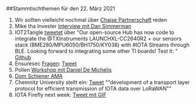 ##Stammtischthemen für den 22. März 2021

1. Wir sollten vielleicht nochmal über [Chaise Partnerschaft](https://blog.iota.org/the-iota-foundation-joins-chaise-consortium/) reden
2. Mike tha Invester [Interview mit Dan Simmerman](https://www.youtube.com/watch?v=920VUOTQrGg)
3. IOT2Tangle [tweetet](https://twitter.com/iot2tangle/status/1371766076258783232?s=19) über "Our open-source Hub has now code to integrate the 
@TXInstruments
 LAUNCHXL-CC2640R2 + our sensors stack (BME280/MPU6050/BH1750/KY038) with #IOTA Streams through BLE. Looking forward to integrating some other TI boards! Test it: " [Github](https://github.com/iot2tangle/Texas-CC2640R2)
 4. Ensuresec [Fragen](https://docs.google.com/forms/d/e/1FAIpQLScbP8EnGHyATmR6Hjn4047zB5HH70sykM2ZQP7wEXI-zPNqLQ/viewform): [Tweet](https://twitter.com/iota/status/1371780837465681922?s=19)
 5. Pollen [Workshop mit Daniel De Michelis](https://www.youtube.com/watch?v=b2T1mENSwBU)
 6. [Dom Schiener AMA](https://www.youtube.com/watch?v=gY09f0COkXU)
 7. Chemnitz University stellt ein: [Tweet](https://twitter.com/_iotaarchive/status/1371810229462126595?s=19) ""development of a transport layer protocol for efficient transmission of IOTA data over LoRaWAN""
 8. IOTA Firefly next week: [Tweet mit GIF](https://twitter.com/iota/status/1371848221476151307?s=20)
 
